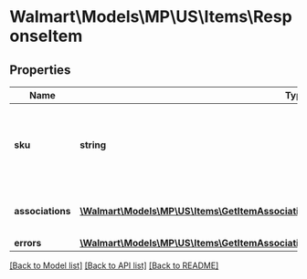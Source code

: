 # Walmart\Models\MP\US\Items\ResponseItem

## Properties

Name | Type | Description | Notes
------------ | ------------- | ------------- | -------------
**sku** | **string** | An arbitrary alphanumeric unique ID, specified by the seller, which identifies each item. |
**associations** | [**\Walmart\Models\MP\US\Items\GetItemAssociations200ResponseItemsInnerAssociationsInner[]**](GetItemAssociations200ResponseItemsInnerAssociationsInner.md) | Item Associations like shippingTemplate, shipNode. | [optional]
**errors** | [**\Walmart\Models\MP\US\Items\GetItemAssociations200ResponseItemsInnerErrorsInner[]**](GetItemAssociations200ResponseItemsInnerErrorsInner.md) |  | [optional]


[[Back to Model list]](./) [[Back to API list]](../../../../../README.md#supported-apis) [[Back to README]](../../../../../README.md)
